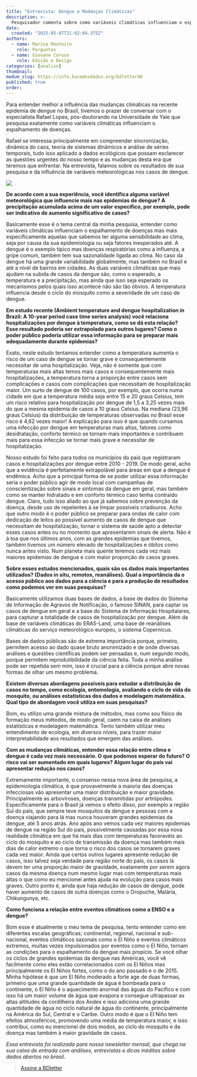 ```yaml
---
title: "Entrevista: Dengue e Mudanças Climáticas"
description: >-
  Pesquisador comenta sobre como variáveis climáticas influenciam o espalhamento de doenças 
date:
  created: "2025-05-07T21:02:04.375Z"
authors:
  - name: Marina Monteiro
    role: Perguntas
  - name: Giovane Caruso
    role: Edição e Design
categories: [analise]
thumbnail: 
medum_slug: https://info.basedosdados.org/bdletter40
published: true
order: 
---
```


Para entender melhor a influência das mudanças climáticas na recente epidemia de dengue no Brasil, tivemos o prazer de conversar com o especialista Rafael Lopes, pós-doutorando na Universidade de Yale que pesquisa exatamente como variáveis climáticas influenciam o espalhamento de doenças.  

Rafael se interessa principalmente em compreender sincronização, dinâmica do caos, teoria de sistemas dinâmicos e análise de séries temporais, tudo isso aplicado a dados ecológicos que possam esclarecer as questões urgentes do nosso tempo e as mudanças desta era que teremos que enfrentar. Na entrevista, falamos sobre os resultados de sua pesquisa e da influência de variáveis meteorológicas nos casos de dengue. 

<Image src="/blog/entrevista-dengue-e-mudancas-climaticas/rafael_lopes.png" caption="Rafael Lopes, Pós-doutorando na Universidade de Yale "/>

**De acordo com a sua experiência, você identifica alguma variável meteorológica que influencie mais nas epidemias de dengue? A precipitação acumulada acima de um valor específico, por exemplo, pode ser indicativo de aumento significativo de casos?**

Basicamente esse é o tema central da minha pesquisa, entender como variáveis climáticas influenciam o espalhamento de doenças mas mais especificamente aquelas que sabemos ter alguma sensibilidade ao clima, seja por causa da sua epidemiologia ou seja fatores inesperados até. A dengue é o exemplo típico mas doenças respiratórias como a influenza, a gripe comum, também tem sua sazonalidade ligada ao clima. No caso da dengue há uma grande variabilidade globalmente, mas também no Brasil e até a nível de bairros em cidades. As duas variáveis climáticas que mais ajudam na subida de casos da dengue são, como o esperado, a temperatura e a precipitação, mas ainda que isso seja esperado os mecanismos pelos quais isso acontece não são tão óbvios. A temperatura influencia desde o ciclo do mosquito como a severidade de um caso de dengue.

**Em estudo recente (Ambient temperature and dengue hospitalization in Brazil: A 10-year period case time series analysis) você relaciona hospitalizações por dengue à temperatura, como se dá esta relação? Esse resultado poderia ser extrapolado para outros lugares? Como o poder público poderia utilizar essa informação para se preparar mais adequadamente durante epidemias?**

Exato, neste  estudo tentamos entender como a temperatura aumenta o risco de um caso de dengue se tornar grave e consequentemente necessitar de uma hospitalização. Veja, não é somente que com temperaturas mais altas temos mais casos e consequentemente mais hospitalizações, a temperatura torna a proporção entre casos sem complicações e casos com complicações que necessitam de hospitalização maior. Um surto de dengue de 100 casos, por exemplo, que ocorra numa cidade em que a temperatura média seja entre 15 e 20 graus Celsius, tem um risco relativo para hospitalização por dengue de 1,5 a 3,25 vezes mais do que a mesma epidemia de casos a 10 graus Celsius. Na mediana (23,96 graus Celsius) da distribuição de temperaturas observadas no Brasil esse risco é 4,62 vezes maior! A explicação para isso é que quando cursamos uma infecção por dengue em temperaturas mais altas, fatores como desidratação, conforto térmico se tornam mais importantes e contribuem mais para essa infecção se tornar mais grave e necessitar de hospitalização.

Nosso estudo foi feito para todos os municípios do país que registraram casos e hospitalizações por dengue entre 2010 - 2019. De modo geral, acho que a evidência é perfeitamente extrapolável para áreas em que a dengue é endêmica. Acho que a principal forma de se poder utilizar essa informação seria o poder público agir de modo local com campanhas de conscientização sobre sinais e sintomas da dengue em geral, mas também como se manter hidratado e em conforto térmico caso tenha contraído dengue. Claro, tudo isso aliado ao que já sabemos sobre prevenção da doença, desde uso de repelentes à se limpar possíveis criadouros. Acho que outro modo é o poder público se preparar para ondas de calor com dedicação de leitos ao possível aumento de casos de dengue que necessitam de hospitalização, tornar o sistema de saúde apto a detectar esses casos antes ou no momento que apresentarem sinais de alerta. Não é à toa que nos últimos anos, com as grandes epidemias que tivemos, também tivemos um número elevado de hospitalizações e óbitos como nunca antes visto. Num planeta mais quente teremos cada vez mais maiores epidemias de dengue e com maior proporção de casos graves.

**Sobre esses estudos mencionados, quais são os dados mais importantes utilizados? (Dados in situ, remotos, reanálises). Qual a importância da o acesso público aos dados para a ciência e para a produção de resultados como podemos ver em suas pesquisas?**

Basicamente utilizamos duas bases de dados, a base de dados do Sistema de Informação de Agravos de Notificação, o famoso SINAN, para captar os casos de dengue em geral e a base do Sistema de Informação Hospitalares, para capturar a totalidade de casos de hospitalização por dengue. Além da base de variáveis climáticas do ERA5-Land, uma base de reanálises climáticas do serviço meteorológico europeu, o sistema Copernicus. 

 

Bases de dados públicas são de extrema importância porque, primeiro, permitem acesso ao dado quase bruto anonimizado e de onde diversas análises e questões científicas podem ser pensadas e, num segundo modo, porque permitem reprodutibilidade da ciência feita. Toda a minha análise pode ser repetida sem mim, isso é crucial para a ciência porque abre novas formas de olhar um mesmo problema. 

**Existem diversas abordagens possíveis para estudar a distribuição de casos no tempo, como ecologia, entomologia, avaliando o ciclo de vida do mosquito, ou análises estatísticas dos dados e modelagem matemática. Qual tipo de abordagem você utiliza em suas pesquisas?**

Bom, eu utilizo uma grande mistura de métodos, mas como sou físico de formação meus métodos, de modo geral, caem na caixa de análises estatísticas e modelagem matemática. Tento também utilizar meu entendimento de ecologia, em diversos níveis, para trazer maior interpretabilidade aos resultados que emergem das análises. 

**Com as mudanças climáticas, entender essa relação entre clima e dengue é cada vez mais necessário. O que podemos esperar do futuro? O risco vai ser aumentado em quais lugares? Algum lugar do país vai apresentar redução nos casos?**

Extremamente importante, o consenso nessa nova área de pesquisa, a epidemiologia climática, é que provavelmente a maioria das doenças infecciosas vão apresentar uma maior distribuição e maior gravidade. Principalmente as arboviroses, doenças transmitidas por artrópodes. Especificamente para o Brasil já vemos o efeito disso, por exemplo a região Sul do país, que sempre teve mosquitos da dengue e pessoas com a doença viajando para lá mas nunca houveram grandes epidemias da dengue, até 5 anos atrás. Ano após ano vemos cada vez maiores epidemias de dengue na região Sul do país, possivelmente causadas por essa nova realidade climática em que há mais dias com temperaturas favoravéis ao ciclo do mosquito e ao ciclo de transmissão da doença mas também mais dias de calor extremo o que torna o risco dos casos se tornarem graves cada vez maior. Ainda que certos outros lugares apresente redução de casos, isso talvez seja verdade para região norte do país, os casos lá devem ter uma proporção maior de gravidade, exatamente por serem agora casos da mesma doença num mesmo lugar mas com temperaturas mais altas o que como eu mencionei antes ajuda na evolução para casos mais graves. Outro ponto é, ainda que haja redução de casos de dengue, pode haver aumento de casos de outra doenças como o Oropuche, Malária, Chikungunya, etc.

**Como funciona a relação entre eventos climáticos como a ENSO e a dengue?**

Bom esse é atualmente o meu tema de pesquisa, tento entender como em diferentes escalas geográficas; continental, regional, nacional e sub-nacional, eventos climáticos sazonais como o El Niño e eventos climáticos extremos, muitas vezes impulsionados por eventos como o El Niño, tornam as condições para o espalhamento da dengue mais propício. Se você olhar os ciclos de grandes epidemias da dengue nas Américas, você vê facilmente como eles estão correlacionados com os El Niños mas principalmente os El Niños fortes, como o do ano passado e o de 2015. Minha hipótese é que um El Niño moderado a forte age de duas formas, primeiro que uma grande quantidade de água é bombeada para o continente, o El Niño é o aquecimento anormal das águas do Pacífico e com isso há um maior volume de água que evapora e consegue ultrapassar as altas altitudes da cordilheira dos Andes e isso adiciona uma grande quantidade de água no ciclo natural de água do continente, principalmente na América do Sul, Central e o Caribe. Outro modo é que o El Niño tem efeitos atmosféricos, promovendo uma média de temperatura maior, e isso contribui, como eu mencionei de dois modos, ao ciclo do mosquito e da doença mas também à maior gravidade de casos.

_Essa entrevista foi realizada para nossa newsletter mensal, que chega na sua caixa de entrada com análises, entrevistas e dicas inéditas sobre dados abertos no brasil._ 

> [Assine a BDletter](https://info.basedosdados.org/newsletter)